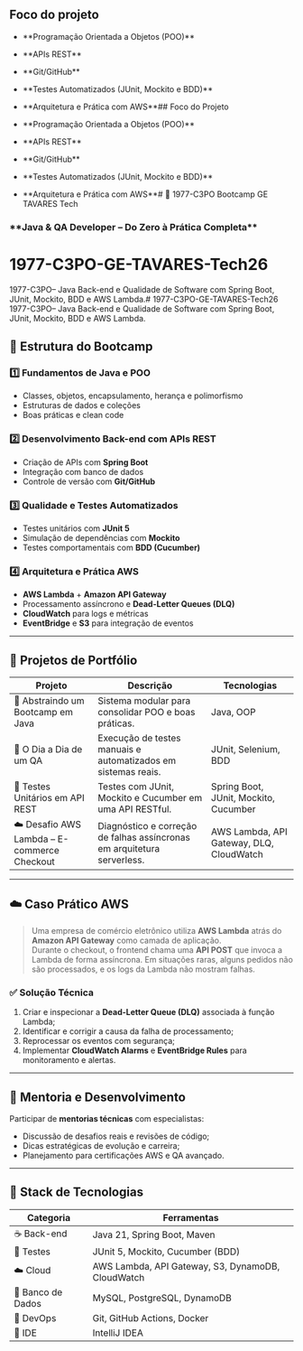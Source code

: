 ## Foco do projeto

- \*\*Programação Orientada a Objetos (POO)\*\*
- \*\*APIs REST\*\*
- \*\*Git/GitHub\*\*
- \*\*Testes Automatizados (JUnit, Mockito e BDD)\*\*
- \*\*Arquitetura e Prática com AWS\*\*## Foco do Projeto

- \*\*Programação Orientada a Objetos (POO)\*\*
- \*\*APIs REST\*\*
- \*\*Git/GitHub\*\*
- \*\*Testes Automatizados (JUnit, Mockito e BDD)\*\*
- \*\*Arquitetura e Prática com AWS\*\*# 🤖 1977-C3PO Bootcamp GE TAVARES Tech  
### \*\*Java & QA Developer – Do Zero à Prática Completa\*\*

# 1977-C3PO-GE-TAVARES-Tech26
1977-C3PO– Java Back-end e Qualidade de Software com Spring Boot, JUnit, Mockito, BDD e AWS Lambda.# 1977-C3PO-GE-TAVARES-Tech26
1977-C3PO– Java Back-end e Qualidade de Software com Spring Boot, JUnit, Mockito, BDD e AWS Lambda.

## 🧩 Estrutura do Bootcamp

### 1️⃣ Fundamentos de Java e POO
- Classes, objetos, encapsulamento, herança e polimorfismo
- Estruturas de dados e coleções
- Boas práticas e clean code

### 2️⃣ Desenvolvimento Back-end com APIs REST
- Criação de APIs com **Spring Boot**
- Integração com banco de dados
- Controle de versão com **Git/GitHub**

### 3️⃣ Qualidade e Testes Automatizados
- Testes unitários com **JUnit 5**
- Simulação de dependências com **Mockito**
- Testes comportamentais com **BDD (Cucumber)**

### 4️⃣ Arquitetura e Prática AWS
- **AWS Lambda** + **Amazon API Gateway**
- Processamento assíncrono e **Dead-Letter Queues (DLQ)**
- **CloudWatch** para logs e métricas
- **EventBridge** e **S3** para integração de eventos

---

## 💼 Projetos de Portfólio

| Projeto | Descrição | Tecnologias |
|----------|------------|-------------|
| 🚀 Abstraindo um Bootcamp em Java | Sistema modular para consolidar POO e boas práticas. | Java, OOP |
| 🧪 O Dia a Dia de um QA | Execução de testes manuais e automatizados em sistemas reais. | JUnit, Selenium, BDD |
| 🧰 Testes Unitários em API REST | Testes com JUnit, Mockito e Cucumber em uma API RESTful. | Spring Boot, JUnit, Mockito, Cucumber |
| ☁️ Desafio AWS Lambda – E-commerce Checkout | Diagnóstico e correção de falhas assíncronas em arquitetura serverless. | AWS Lambda, API Gateway, DLQ, CloudWatch |

---

## ☁️ Caso Prático AWS

> Uma empresa de comércio eletrônico utiliza **AWS Lambda** atrás do **Amazon API Gateway** como camada de aplicação.  
> Durante o checkout, o frontend chama uma **API POST** que invoca a Lambda de forma assíncrona. Em situações raras, alguns pedidos não são processados, e os logs da Lambda não mostram falhas.

### ✅ Solução Técnica
1. Criar e inspecionar a **Dead-Letter Queue (DLQ)** associada à função Lambda;
2. Identificar e corrigir a causa da falha de processamento;
3. Reprocessar os eventos com segurança;
4. Implementar **CloudWatch Alarms** e **EventBridge Rules** para monitoramento e alertas.

---

## 🧠 Mentoria e Desenvolvimento
Participar de **mentorias técnicas** com especialistas:
- Discussão de desafios reais e revisões de código;
- Dicas estratégicas de evolução e carreira;
- Planejamento para certificações AWS e QA avançado.

---

## 🧰 Stack de Tecnologias

| Categoria | Ferramentas |
|------------|-------------|
| ☕ Back-end | Java 21, Spring Boot, Maven |
| 🧪 Testes | JUnit 5, Mockito, Cucumber (BDD) |
| ☁️ Cloud | AWS Lambda, API Gateway, S3, DynamoDB, CloudWatch |
| 💾 Banco de Dados | MySQL, PostgreSQL, DynamoDB |
| 🔧 DevOps | Git, GitHub Actions, Docker |
| 🧠 IDE | IntelliJ IDEA |

